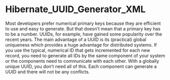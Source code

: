 # Hibernate_UUID_Generator_XML
Most developers prefer numerical primary keys because they are efficient to use and easy to generate. But that doesn’t mean that a primary key has to be a number.  UUIDs, for example, have gained some popularity over the recent years. The main advantage of a UUID is its (practical) global uniqueness which provides a huge advantage for distributed systems.  If you use the typical, numerical ID that gets incremented for each new record, you need to generate all IDs by the same component of your system or the components need to communicate with each other. With a globally unique UUID, you don’t need all of this. Each component can generate a UUID and there will not be any conflicts.

